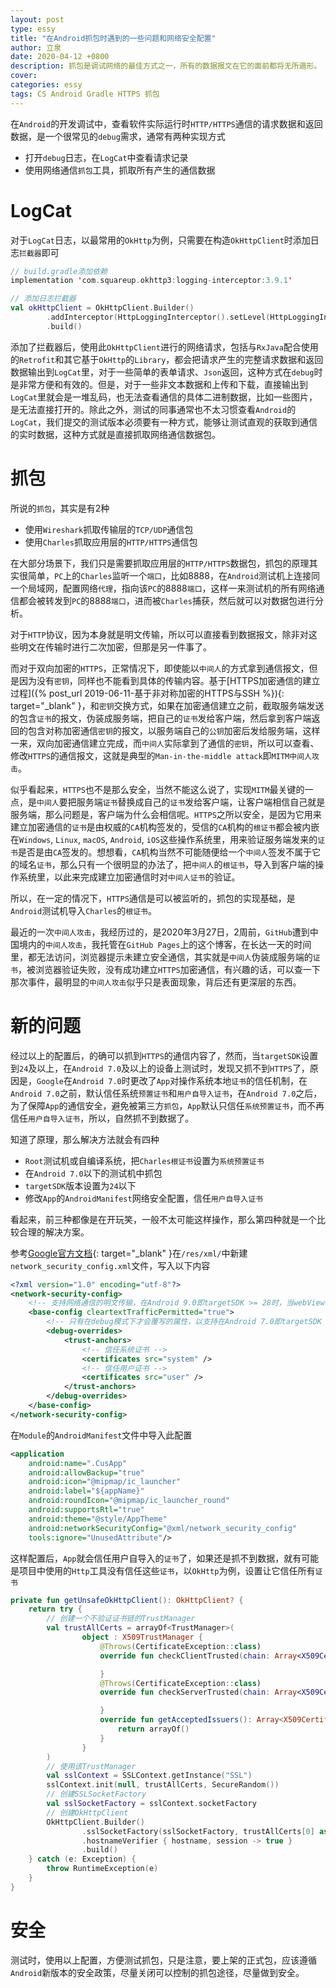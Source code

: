 ```yaml
---
layout: post
type: essy
title: "在Android抓包时遇到的一些问题和网络安全配置"
author: 立泉
date: 2020-04-12 +0800
description: 抓包是调试网络的最佳方式之一，所有的数据报文在它的面前都将无所遁形。
cover: 
categories: essy
tags: CS Android Gradle HTTPS 抓包
---
```


在`Android`的开发调试中，查看软件实际运行时`HTTP/HTTPS`通信的请求数据和返回数据，是一个很常见的`debug`需求，通常有两种实现方式

* 打开`debug`日志，在`LogCat`中查看请求记录
* 使用网络通信`抓包`工具，抓取所有产生的通信数据

# LogCat

对于`LogCat`日志，以最常用的`OkHttp`为例，只需要在构造`OkHttpClient`时添加日志`拦截器`即可

```kotlin
// build.gradle添加依赖
implementation 'com.squareup.okhttp3:logging-interceptor:3.9.1'

// 添加日志拦截器
val okHttpClient = OkHttpClient.Builder()
        .addInterceptor(HttpLoggingInterceptor().setLevel(HttpLoggingInterceptor.Level.BODY))
        .build()
```

添加了拦截器后，使用此`OkHttpClient`进行的网络请求，包括与`RxJava`配合使用的`Retrofit`和其它基于`OkHttp`的`Library`，都会把请求产生的完整请求数据和返回数据输出到`LogCat`里，对于一些简单的表单请求、`Json`返回，这种方式在`debug`时是非常方便和有效的。但是，对于一些非文本数据和上传和下载，直接输出到`LogCat`里就会是一堆乱码，也无法查看通信的具体二进制数据，比如一些图片，是无法直接打开的。除此之外，测试的同事通常也不太习惯查看`Android`的`LogCat`，我们提交的测试版本必须要有一种方式，能够让测试直观的获取到通信的实时数据，这种方式就是直接抓取网络通信数据包。

# 抓包

所说的`抓包`，其实是有2种

* 使用`Wireshark`抓取传输层的`TCP/UDP`通信包
* 使用`Charles`抓取应用层的`HTTP/HTTPS`通信包

在大部分场景下，我们只是需要抓取应用层的`HTTP/HTTPS`数据包，抓包的原理其实很简单，`PC`上的`Charles`监听一个`端口`，比如8888，在`Android`测试机上连接同一个局域网，配置网络`代理`，指向该`PC`的8888`端口`，这样一来测试机的所有网络通信都会被转发到`PC`的8888`端口`，进而被`Charles`捕获，然后就可以对数据包进行分析。

对于`HTTP`协议，因为本身就是明文传输，所以可以直接看到数据报文，除非对这些明文在传输时进行二次加密，但那是另一件事了。

而对于双向加密的`HTTPS`，正常情况下，即使能以`中间人`的方式拿到通信报文，但是因为没有`密钥`，同样也不能看到具体的传输内容。基于[HTTPS加密通信的建立过程]({% post_url 2019-06-11-基于非对称加密的HTTPS与SSH %}){: target="_blank" }，和`密钥`交换方式，如果在加密通信建立之前，截取服务端发送的包含`证书`的报文，伪装成服务端，把自己的`证书`发给客户端，然后拿到客户端返回的包含对称加密通信`密钥`的报文，以服务端自己的`公钥`加密后发给服务端，这样一来，双向加密通信建立完成，而`中间人`实际拿到了通信的`密钥`，所以可以查看、修改`HTTPS`的通信报文，这就是典型的`Man-in-the-middle attack`即`MITM中间人攻击`。

似乎看起来，`HTTPS`也不是那么安全，当然不能这么说了，实现`MITM`最关键的一点，是`中间人`要把服务端`证书`替换成自己的`证书`发给客户端，让客户端相信自己就是服务端，那么问题是，客户端为什么会相信呢。`HTTPS`之所以安全，是因为它用来建立加密通信的`证书`是由权威的`CA`机构签发的，受信的`CA`机构的`根证书`都会被内嵌在`Windows`, `Linux`, `macOS`, `Android`, `iOS`这些操作系统里，用来验证服务端发来的`证书`是否是由`CA`签发的。想想看，`CA`机构当然不可能随便给一个`中间人`签发不属于它的域名`证书`，那么只有一个很明显的办法了，把`中间人`的`根证书`，导入到客户端的操作系统里，以此来完成建立加密通信时对`中间人证书`的验证。

所以，在一定的情况下，`HTTPS`通信是可以被监听的，抓包的实现基础，是`Android`测试机导入`Charles`的`根证书`。

最近的一次`中间人攻击`，我经历过的，是2020年3月27日，2周前，`GitHub`遭到中国境内的`中间人攻击`，我托管在`GitHub Pages`上的这个博客，在长达一天的时间里，都无法访问，浏览器提示未建立安全通信，其实就是`中间人`伪装成服务端的`证书`，被浏览器验证失败，没有成功建立`HTTPS`加密通信，有兴趣的话，可以查一下那次事件，最明显的`中间人攻击`似乎只是表面现象，背后还有更深层的东西。


# 新的问题

经过以上的配置后，的确可以抓到`HTTPS`的通信内容了，然而，当`targetSDK`设置到`24`及以上，在`Android 7.0`及以上的设备上测试时，发现又抓不到`HTTPS`了，原因是，`Google`在`Android 7.0`时更改了`App`对操作系统本地`证书`的信任机制，在`Android 7.0`之前，默认信任系统`预置证书`和`用户自导入证书`，在`Android 7.0`之后，为了保障`App`的通信安全，避免被第三方`抓包`，`App`默认只信任`系统预置证书`，而不再信任`用户自导入证书`，所以，自然抓不到数据了。

知道了原理，那么解决方法就会有四种

* `Root`测试机或自编译系统，把`Charles根证书`设置为`系统预置证书`
* 在`Android 7.0`以下的测试机中抓包
* `targetSDK`版本设置为`24`以下
* 修改`App`的`AndroidManifest`网络安全配置，信任`用户自导入证书`

看起来，前三种都像是在开玩笑，一般不太可能这样操作，那么第四种就是一个比较合理的解决方案。

参考[Google官方文档](https://developer.android.com/training/articles/security-config){: target="_blank" }在`/res/xml/`中新建`network_security_config.xml`文件，写入以下内容

```xml
<?xml version="1.0" encoding="utf-8"?>
<network-security-config>
    <!-- 支持网络通信的明文传输，在Android 9.0即targetSDK >= 28时，当webView访问http站点时，需要配置此项 -->
    <base-config cleartextTrafficPermitted="true">
        <!-- 只有在debug模式下才会覆写的属性，以支持在Android 7.0即targetSDK >= 24时使用用户自导入CA证书抓包 -->
        <debug-overrides>
            <trust-anchors>
                <!-- 信任系统证书 -->
                <certificates src="system" />
                <!-- 信任用户证书 -->
                <certificates src="user" />
            </trust-anchors>
        </debug-overrides>
    </base-config>
</network-security-config>
```

在`Module`的`AndroidManifest`文件中导入此配置

```xml
<application
    android:name=".CusApp"
    android:allowBackup="true"
    android:icon="@mipmap/ic_launcher"
    android:label="${appName}"
    android:roundIcon="@mipmap/ic_launcher_round"
    android:supportsRtl="true"
    android:theme="@style/AppTheme"
    android:networkSecurityConfig="@xml/network_security_config"
    tools:ignore="UnusedAttribute"/>
```

这样配置后，`App`就会信任用户自导入的`证书`了，如果还是抓不到数据，就有可能是项目中使用的`Http`工具没有信任这些`证书`，以`OkHttp`为例，设置让它信任所有`证书`

```kotlin
private fun getUnsafeOkHttpClient(): OkHttpClient? {
    return try {
        // 创建一个不验证证书链的TrustManager
        val trustAllCerts = arrayOf<TrustManager>(
                object : X509TrustManager {
                    @Throws(CertificateException::class)
                    override fun checkClientTrusted(chain: Array<X509Certificate?>?, authType: String?) {

                    }
                    @Throws(CertificateException::class)
                    override fun checkServerTrusted(chain: Array<X509Certificate?>?, authType: String?) {

                    }
                    override fun getAcceptedIssuers(): Array<X509Certificate?>? {
                        return arrayOf()
                    }
                }
        )
        // 使用该TrustManager
        val sslContext = SSLContext.getInstance("SSL")
        sslContext.init(null, trustAllCerts, SecureRandom())
        // 创建SSLSocketFactory
        val sslSocketFactory = sslContext.socketFactory
        // 创建OkHttpClient
        OkHttpClient.Builder()
                .sslSocketFactory(sslSocketFactory, trustAllCerts[0] as X509TrustManager)
                .hostnameVerifier { hostname, session -> true }
                .build()
    } catch (e: Exception) {
        throw RuntimeException(e)
    }
}
```

# 安全

测试时，使用以上配置，方便测试抓包，只是注意，要上架的正式包，应该遵循`Android`新版本的安全政策，尽量关闭可以控制的抓包途径，尽量做到安全。